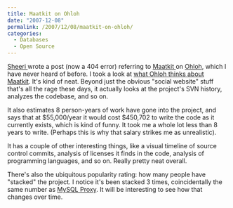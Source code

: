 ```yaml
---
title: Maatkit on Ohloh
date: "2007-12-08"
permalink: /2007/12/08/maatkit-on-ohloh/
categories:
  - Databases
  - Open Source
---
```

[Sheeri ][1]wrote a post (now a 404 error) referring to [Maatkit ][2]on [Ohloh][3], which I have never heard of before. I took a look at [what Ohloh thinks about Maatkit][4]. It's kind of neat. Beyond just the obvious "social website" stuff that's all the rage these days, it actually looks at the project's SVN history, analyzes the codebase, and so on.

It also estimates 8 person-years of work have gone into the project, and says that at $55,000/year it would cost $450,702 to write the code as it currently exists, which is kind of funny. It took me a whole lot less than 8 years to write. (Perhaps this is why that salary strikes me as unrealistic).

It has a couple of other interesting things, like a visual timeline of source control commits, analysis of licenses it finds in the code, analysis of programming languages, and so on. Really pretty neat overall.

There's also the ubiquitous popularity rating: how many people have "stacked" the project. I notice it's been stacked 3 times, coincidentally the same number as [MySQL Proxy][5]. It will be interesting to see how that changes over time.

 [1]: http://sheeri.net/
 [2]: http://code.google.com/p/maatkit/
 [3]: http://www.ohloh.net/
 [4]: http://www.ohloh.net/projects/10083
 [5]: http://www.ohloh.net/projects/6252
